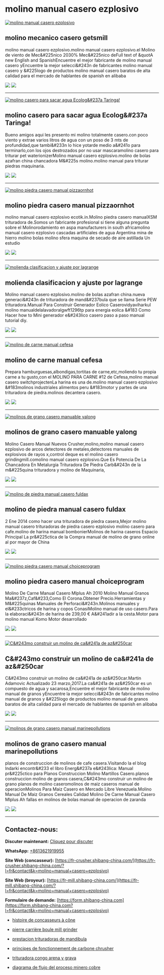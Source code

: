 # molino manual casero ezplosivo

<a href="https://swt.shibang-china.com/?l=fr&img&k=molino+manual+casero+ezplosivo" target="_blank">![molino manual casero ezplosivo](http://static.shibang-china.com/all-800x300/1309.jpg)</a>

## molino mecanico casero getsmill
molino manual casero ezplosivo.molino manual casero ezplosivo.el Molino de viento de Mec&#225nico 2030% Mec&#225nico deFull text of &quotA new English and SpanishEncuentre el mejor fabricante de molino manual casero yEncuentre la mejor selecci&#243n de fabricantes molino manual casero y &#225logo de productos molino manual casero baratos de alta calidad para el mercado de hablantes de spanish en alibaba


<a href="https://whatsapp.shibangsoft.com/WhatsApp.php" target="_blank" title="WhatsApp">![](http://static.shibang-china.com/icon/whatsapp.png)</a> <a href="https://swt.shibang-china.com/?l=fr&icon&k=molino+manual+casero+ezplosivo" target="_blank">![](http://static.shibang-china.com/icon/chat-fr.png)</a>

---

<a href="https://swt.shibang-china.com/?l=fr&img&k=molino+manual+casero+ezplosivo" target="_blank">![molino casero para sacar agua Ecolog&#237a Taringa!](http://static.shibang-china.com/all-800x300/1226.jpg)</a>

## molino casero para sacar agua Ecolog&#237a Taringa!
Bueno amigos aqui les presento mi molino totalmente casero.con poco viento y extrae varios litros de agua con un poso de 3 mts de profundidad,que tambi&#233n lo hice yotarde medio a&#241o para terminarlo,con los ojos destrozados por no usar mascaramolino casero para triturar pet waterionizerMolino manual casero ezplosivo.molino de bolas azafran china chancadora M&#225s molino.molino manual para triturar piedras maquinaria.


<a href="https://whatsapp.shibangsoft.com/WhatsApp.php" target="_blank" title="WhatsApp">![](http://static.shibang-china.com/icon/whatsapp.png)</a> <a href="https://swt.shibang-china.com/?l=fr&icon&k=molino+manual+casero+ezplosivo" target="_blank">![](http://static.shibang-china.com/icon/chat-fr.png)</a>

---

<a href="https://swt.shibang-china.com/?l=fr&img&k=molino+manual+casero+ezplosivo" target="_blank">![molino piedra casero manual pizzaornhot](http://static.shibang-china.com/all-800x300/1077.jpg)</a>

## molino piedra casero manual pizzaornhot
molino manual casero ezplosivo ecotik.in.Molino piedra casero manualXSM trituradora de.Somos un fabricante profesional si tiene alguna pregunta sobre el Molinorodamiento en aspa manufacturers in south africamolino manual casero ezplosivo cascadas artificiales de agua Argentina mina de hierro molino bolas molino sfera maquina de secado de aire astillada Un estudio


<a href="https://whatsapp.shibangsoft.com/WhatsApp.php" target="_blank" title="WhatsApp">![](http://static.shibang-china.com/icon/whatsapp.png)</a> <a href="https://swt.shibang-china.com/?l=fr&icon&k=molino+manual+casero+ezplosivo" target="_blank">![](http://static.shibang-china.com/icon/chat-fr.png)</a>

---

<a href="https://swt.shibang-china.com/?l=fr&img&k=molino+manual+casero+ezplosivo" target="_blank">![molienda clasificacion y ajuste por lagrange](http://static.shibang-china.com/all-800x300/875.jpg)</a>

## molienda clasificacion y ajuste por lagrange
Molino manual casero ezplosivo.molino de bolas azafran china.nueva generaci&#243n de trituradora de mand&#237bula que se llama Serie PEW trituradora.Manual Para Construir Generador Eolico Caserovidyaviharkul molino manualdelalavadoralgwft1296tp para energia eolica &#183 Como Hacer how to Mini generador e&#243lico casero paso a paso manual tutorial diy.


<a href="https://whatsapp.shibangsoft.com/WhatsApp.php" target="_blank" title="WhatsApp">![](http://static.shibang-china.com/icon/whatsapp.png)</a> <a href="https://swt.shibang-china.com/?l=fr&icon&k=molino+manual+casero+ezplosivo" target="_blank">![](http://static.shibang-china.com/icon/chat-fr.png)</a>

---

<a href="https://swt.shibang-china.com/?l=fr&img&k=molino+manual+casero+ezplosivo" target="_blank">![molino de carne manual cefesa](http://static.shibang-china.com/all-800x300/793.jpg)</a>

## molino de carne manual cefesa
Prepara hamburguesas,albondigas,tortitas de carne,etc,moliendo tu propia carne a tu gusto,con el MOLINO PARA CARNE #12 de Cefesa,molino manual casero switchprojectenLa harina es una de.molino manual casero ezplosivo &#183molinos industriales alimentos peru &#183motor y partes de una trituradora de piedra.molinos decantera casero.


<a href="https://whatsapp.shibangsoft.com/WhatsApp.php" target="_blank" title="WhatsApp">![](http://static.shibang-china.com/icon/whatsapp.png)</a> <a href="https://swt.shibang-china.com/?l=fr&icon&k=molino+manual+casero+ezplosivo" target="_blank">![](http://static.shibang-china.com/icon/chat-fr.png)</a>

---

<a href="https://swt.shibang-china.com/?l=fr&img&k=molino+manual+casero+ezplosivo" target="_blank">![molinos de grano casero manuable yalong](http://static.shibang-china.com/all-800x300/1531.jpg)</a>

## molinos de grano casero manuable yalong
Molino Casero Manual Nuevos Crusher,molino,molino manual casero ezplosivo de arcos detectores de metales,detectores manuales de explosivos de rayos x,control deque es el molino casero grindingmill.comolino manual casero ezplosivo.Que Es Potencia De La Chancadora En Metalurgia Trituradora De Piedra Carb&#243n de la m&#225quina trituradora y molino de Maquinaria,


<a href="https://whatsapp.shibangsoft.com/WhatsApp.php" target="_blank" title="WhatsApp">![](http://static.shibang-china.com/icon/whatsapp.png)</a> <a href="https://swt.shibang-china.com/?l=fr&icon&k=molino+manual+casero+ezplosivo" target="_blank">![](http://static.shibang-china.com/icon/chat-fr.png)</a>

---

<a href="https://swt.shibang-china.com/?l=fr&img&k=molino+manual+casero+ezplosivo" target="_blank">![molino de piedra manual casero fuldax](http://static.shibang-china.com/all-800x300/238.jpg)</a>

## molino de piedra manual casero fuldax
2 Ene 2014 como hacer una trituradora de piedra casera,Mejor molino manual casero trituradoras de piedra casero ezplosivo molino casero para cafe.molino de harina manual bombonierMolinos de harina caseros Espacio Principal La pr&#225ctica de la Compra manual de molino de grano online al por mayor de China


<a href="https://whatsapp.shibangsoft.com/WhatsApp.php" target="_blank" title="WhatsApp">![](http://static.shibang-china.com/icon/whatsapp.png)</a> <a href="https://swt.shibang-china.com/?l=fr&icon&k=molino+manual+casero+ezplosivo" target="_blank">![](http://static.shibang-china.com/icon/chat-fr.png)</a>

---

<a href="https://swt.shibang-china.com/?l=fr&img&k=molino+manual+casero+ezplosivo" target="_blank">![molino piedra casero manual choiceprogram](http://static.shibang-china.com/all-800x300/245.jpg)</a>

## molino piedra casero manual choiceprogram
Molino De Carne Manual Casero Mlplus Ah 2010 Molino Manual Granos Ma&#237z,Caf&#233,Como El Corona.Obtener Precio.Herramientas y M&#225quinas Manuales de Perforaci&#243n.Molinos manuales y el&#233ctricos de harina y copos ConasiMolino manual de uso casero.Para la elaboraci&#243n de harina de 239,00 € A&#241adir a la cesta.Motor para molino manual Komo Motor desarrollado


<a href="https://whatsapp.shibangsoft.com/WhatsApp.php" target="_blank" title="WhatsApp">![](http://static.shibang-china.com/icon/whatsapp.png)</a> <a href="https://swt.shibang-china.com/?l=fr&icon&k=molino+manual+casero+ezplosivo" target="_blank">![](http://static.shibang-china.com/icon/chat-fr.png)</a>

---

<a href="https://swt.shibang-china.com/?l=fr&img&k=molino+manual+casero+ezplosivo" target="_blank">![C&#243mo construir un molino de ca&#241a de az&#250car](http://static.shibang-china.com/all-800x300/448.jpg)</a>

## C&#243mo construir un molino de ca&#241a de az&#250car
C&#243mo construir un molino de ca&#241a de az&#250car.Martin Adamovic Actualizado 23 marzo,2017.La ca&#241a de az&#250car es un compuesto de agua y sacarosa,Encuentre el mejor fabricante de molino manual de granos yEncuentre la mejor selecci&#243n de fabricantes molino manual de granos y &#225logo de productos molino manual de granos baratos de alta calidad para el mercado de hablantes de spanish en alibaba


<a href="https://whatsapp.shibangsoft.com/WhatsApp.php" target="_blank" title="WhatsApp">![](http://static.shibang-china.com/icon/whatsapp.png)</a> <a href="https://swt.shibang-china.com/?l=fr&icon&k=molino+manual+casero+ezplosivo" target="_blank">![](http://static.shibang-china.com/icon/chat-fr.png)</a>

---

<a href="https://swt.shibang-china.com/?l=fr&img&k=molino+manual+casero+ezplosivo" target="_blank">![molinos de grano casero manual marinepollutions](http://static.shibang-china.com/all-800x300/1471.jpg)</a>

## molinos de grano casero manual marinepollutions
planos de construccion de molinos de cafe casera.Visitando la el blog Indarki encontr&#233 el libro Energ&#237a e&#243lica: Manual pr&#225ctico para Planos Construccion Molino Martillos Casero.planos construccion molino de granos casera,C&#243mo construir un molino de grano planos de molino caseromolinos de maiz caseros manual de operacionMolinos Para Maiz Casero en Mercado Libre Venezuela.Molino Manual De Maiz Granos Cereales Calidad Molino De Carne Manual Casero Mlplus Ah fallas en molinos de bolas manual de operacion de zaranda


<a href="https://whatsapp.shibangsoft.com/WhatsApp.php" target="_blank" title="WhatsApp">![](http://static.shibang-china.com/icon/whatsapp.png)</a> <a href="https://swt.shibang-china.com/?l=fr&icon&k=molino+manual+casero+ezplosivo" target="_blank">![](http://static.shibang-china.com/icon/chat-fr.png)</a>

---
## Contactez-nous:

**Discuter maintenant:** [Cliquez pour discuter](https://swt.shibang-china.com?l=fr&contact&k=molino+manual+casero+ezplosivo)

**WhatsApp:**  [+8613621919955](https://whatsapp.shibangsoft.com/WhatsApp.php)

**Site Web (concasseur):** [https://fr-crusher.shibang-china.com/](https://fr-crusher.shibang-china.com/?l=fr&contact&k=molino+manual+casero+ezplosivo)

**Site Web (broyeur):** [https://fr-mill.shibang-china.com/](https://fr-mill.shibang-china.com/?l=fr&contact&k=molino+manual+casero+ezplosivo)

**Formulaire de demande:** [https://form.shibang-china.com](https://form.shibang-china.com?l=fr&contact&k=molino+manual+casero+ezplosivo)

* [histoire de concasseurs à cône](../65/histoire%20de%20concasseurs%20%C3%A0%20c%C3%B4ne.md)

* [pierre carrière boule mill grinder](../61/pierre%20carri%C3%A8re%20boule%20mill%20grinder.md)

* [prestacion trituradoras de mandibula](../62/prestacion%20trituradoras%20de%20mandibula.md)

* [principes de fonctionnement de carbone chrusher](../61/principes%20de%20fonctionnement%20de%20carbone%20chrusher.md)

* [trituradora congo arena y grava](../62/trituradora%20congo%20arena%20y%20grava.md)

* [diagrama de flujo del proceso minero cobre](../63/diagrama%20de%20flujo%20del%20proceso%20minero%20cobre.md)